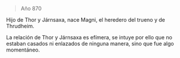 > Año 870

Hijo de Thor y Járnsaxa, nace Magni, el heredero del trueno y de Thrudheim.

La relación de Thor y Járnsaxa es efímera, se intuye por ello que no estaban casados ni enlazados de ninguna manera, sino que fue algo momentáneo.